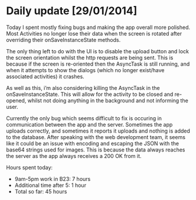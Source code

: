 # Daily update [29/01/2014]
Today I spent mostly fixing bugs and making the app overall more polished. Most Activities no longer lose their data when the screen is rotated after overriding their onSaveInstanceState methods.

The only thing left to do with the UI is to disable the upload button and lock the screen orientation whilst the http requests are being sent. This is because if the screen is re-oriented then the AsyncTask is still running, and when it attempts to show the dialogs (which no longer exist/have associated activities) it crashes.

As well as this, i’m also considering killing the AsyncTask in the onSaveInstanceState. This will allow for the activity to be closed and re-opened, whilst not doing anything in the background and not informing the user.

Currently the only bug which seems difficult to fix is occuring in communication between the app and the server. Sometimes the app uploads correctly, and sometimes it reports it uploads and nothing is added to the database. After speaking with the web development team, it seems like it could be an issue with encoding and escaping the JSON with the base64 strings used for images. This is because the data always reaches the server as the app always receives a 200 OK from it.

Hours spent today:

 * 9am-5pm work in B23: 7 hours
 * Additional time after 5: 1 hour
 * Total so far: 45 hours
